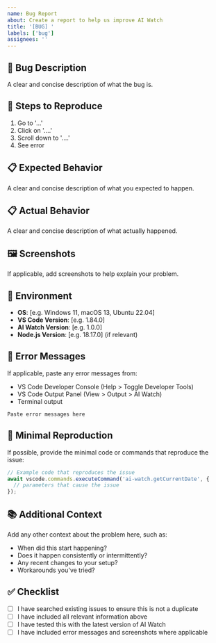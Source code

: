 ```yaml
---
name: Bug Report
about: Create a report to help us improve AI Watch
title: '[BUG] '
labels: ['bug']
assignees: ''
---
```


## 🐛 Bug Description
A clear and concise description of what the bug is.

## 🔄 Steps to Reproduce
1. Go to '...'
2. Click on '....'
3. Scroll down to '....'
4. See error

## 📋 Expected Behavior
A clear and concise description of what you expected to happen.

## 📋 Actual Behavior
A clear and concise description of what actually happened.

## 🖼️ Screenshots
If applicable, add screenshots to help explain your problem.

## 🔧 Environment
- **OS**: [e.g. Windows 11, macOS 13, Ubuntu 22.04]
- **VS Code Version**: [e.g. 1.84.0]
- **AI Watch Version**: [e.g. 1.0.0]
- **Node.js Version**: [e.g. 18.17.0] (if relevant)

## 📝 Error Messages
If applicable, paste any error messages from:
- VS Code Developer Console (Help > Toggle Developer Tools)
- VS Code Output Panel (View > Output > AI Watch)
- Terminal output

```
Paste error messages here
```

## 🧪 Minimal Reproduction
If possible, provide the minimal code or commands that reproduce the issue:

```javascript
// Example code that reproduces the issue
await vscode.commands.executeCommand('ai-watch.getCurrentDate', {
  // parameters that cause the issue
});
```

## 📚 Additional Context
Add any other context about the problem here, such as:
- When did this start happening?
- Does it happen consistently or intermittently?
- Any recent changes to your setup?
- Workarounds you've tried?

## ✅ Checklist
- [ ] I have searched existing issues to ensure this is not a duplicate
- [ ] I have included all relevant information above
- [ ] I have tested this with the latest version of AI Watch
- [ ] I have included error messages and screenshots where applicable
